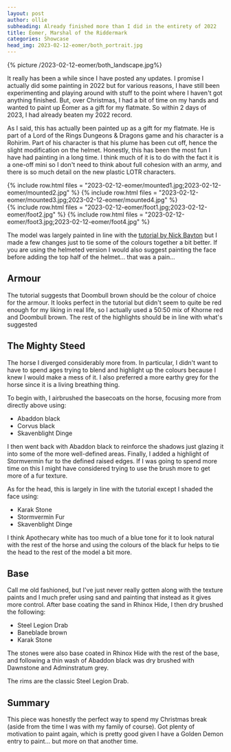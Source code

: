 ```yaml
---
layout: post
author: ollie
subheading: Already finished more than I did in the entirety of 2022
title: Éomer, Marshal of the Riddermark
categories: Showcase
head_img: 2023-02-12-eomer/both_portrait.jpg
---
```


{% picture /2023-02-12-eomer/both_landscape.jpg%}

It really has been a while since I have posted any updates. I promise I actually did some painting in 2022 but for various reasons, I have still been experimenting and playing around with stuff to the point where I haven't got anything finished. But, over Christmas, I had a bit of time on my hands and wanted to paint up Éomer as a gift for my flatmate. So within 2 days of 2023, I had already beaten my 2022 record.

<!--more-->

As I said, this has actually been painted up as a gift for my flatmate. He is part of a Lord of the Rings Dungeons & Dragons game and his character is a Rohirim. Part of his character is that his plume has been cut off, hence the slight modification on the helmet. Honestly, this has been the most fun I have had painting in a long time. I think much of it is to do with the fact it is a one-off mini so I don't need to think about full cohesion with an army, and there is so much detail on the new plastic LOTR characters.

<div class="row-images">
{% include row.html files = "2023-02-12-eomer/mounted1.jpg;2023-02-12-eomer/mounted2.jpg" %}
{% include row.html files = "2023-02-12-eomer/mounted3.jpg;2023-02-12-eomer/mounted4.jpg" %}
</div>

<div class="row-images">
{% include row.html files = "2023-02-12-eomer/foot1.jpg;2023-02-12-eomer/foot2.jpg" %}
{% include row.html files = "2023-02-12-eomer/foot3.jpg;2023-02-12-eomer/foot4.jpg" %}
</div>

The model was largely painted in line with the [tutorial by Nick Bayton](https://www.youtube.com/watch?v=CmYYTqHxwjM&ab_channel=Warhammer) but I made a few changes just to tie some of the colours together a bit better. If you are using the helmeted version I would also suggest painting the face before adding the top half of the helmet... that was a pain...

## Armour
The tutorial suggests that Doombull brown should be the colour of choice for the armour. It looks perfect in the tutorial but didn't seem to quite be red enough for my liking in real life, so I actually used a 50:50 mix of Khorne red and Doombull brown. The rest of the highlights should be in line with what's suggested

## The Mighty Steed
The horse I diverged considerably more from. In particular, I didn't want to have to spend ages trying to blend and highlight up the colours because I knew I would make a mess of it. I also preferred a more earthy grey for the horse since it is a living breathing thing.

To begin with, I airbrushed the basecoats on the horse, focusing more from directly above using:
- Abaddon black
- Corvus black
- Skavenblight Dinge

I then went back with Abaddon black to reinforce the shadows just glazing it into some of the more well-defined areas. Finally, I added a highlight of Stormvermin fur to the defined raised edges. If I was going to spend more time on this I might have considered trying to use the brush more to get more of a fur texture.

As for the head, this is largely in line with the tutorial except I shaded the face using:
- Karak Stone
- Stormvermin Fur
- Skavenblight Dinge

I think Apothecary white has too much of a blue tone for it to look natural with the rest of the horse and using the colours of the black fur helps to tie the head to the rest of the model a bit more.

## Base
Call me old fashioned, but I've just never really gotten along with the texture paints and I much prefer using sand and painting that instead as it gives more control. After base coating the sand in Rhinox Hide, I then dry brushed the following:
- Steel Legion Drab
- Baneblade brown
- Karak Stone

The stones were also base coated in Rhinox Hide with the rest of the base, and following a thin wash of Abaddon black was dry brushed with Dawnstone and Adminstratum grey.

The rims are the classic Steel Legion Drab.

## Summary

This piece was honestly the perfect way to spend my Christmas break (aside from the time I was with my family of course). Got plenty of motivation to paint again, which is pretty good given I have a Golden Demon entry to paint... but more on that another time.